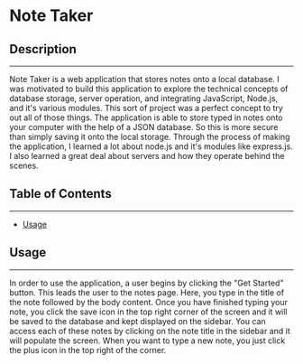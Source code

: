 # Note Taker


## Description 

---

Note Taker is a web application that stores notes onto a local database. I was motivated to build this application to explore the technical concepts of database storage, server operation, and integrating JavaScript, Node.js, and it's various modules. This sort of project was a perfect concept to try out all of those things. The application is able to store typed in notes onto your computer with the help of a JSON database. So this is more secure than simply saving it onto the local storage. Through the process of making the application, I learned a lot about node.js and it's modules like express.js. I also learned a great deal about servers and how they operate behind the scenes.


## Table of Contents

---

- [Usage](#usage)




        
## Usage 

---
    
In order to use the application, a user begins by clicking the "Get Started" button. This leads the user to the notes page. Here, you type in the title of the note followed by the body content. Once you have finished typing your note, you click the save icon  in the top right corner of the screen and it will be saved to the database and kept displayed on the sidebar. You can access each of these notes by clicking on the note title in the sidebar and it will populate the screen. When you want to type a new note, you just click the plus icon in the top right of the corner.
   

